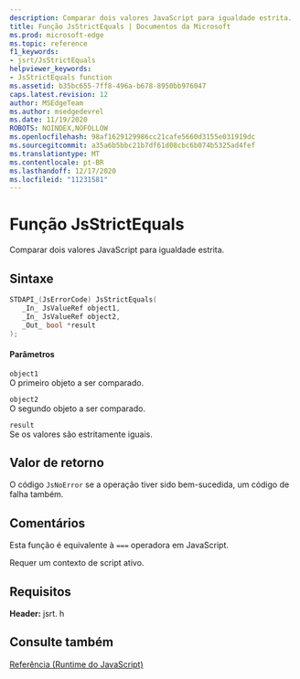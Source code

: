 ```yaml
---
description: Comparar dois valores JavaScript para igualdade estrita.
title: Função JsStrictEquals | Documentos da Microsoft
ms.prod: microsoft-edge
ms.topic: reference
f1_keywords:
- jsrt/JsStrictEquals
helpviewer_keywords:
- JsStrictEquals function
ms.assetid: b35bc655-7ff8-496a-b678-8950bb976047
caps.latest.revision: 12
author: MSEdgeTeam
ms.author: msedgedevrel
ms.date: 11/19/2020
ROBOTS: NOINDEX,NOFOLLOW
ms.openlocfilehash: 98af1629129986cc21cafe5660d3155e031919dc
ms.sourcegitcommit: a35a6b5bbc21b7df61d08cbc6b074b5325ad4fef
ms.translationtype: MT
ms.contentlocale: pt-BR
ms.lasthandoff: 12/17/2020
ms.locfileid: "11231581"
---
```

# Função JsStrictEquals

Comparar dois valores JavaScript para igualdade estrita.  
  
## Sintaxe  
  
```cpp  
STDAPI_(JsErrorCode) JsStrictEquals(  
   _In_ JsValueRef object1,  
   _In_ JsValueRef object2,  
   _Out_ bool *result  
);  
```  
  
#### Parâmetros  
 `object1`  
 O primeiro objeto a ser comparado.  
  
 `object2`  
 O segundo objeto a ser comparado.  
  
 `result`  
 Se os valores são estritamente iguais.  
  
## Valor de retorno  
 O código `JsNoError` se a operação tiver sido bem-sucedida, um código de falha também.  
  
## Comentários  
 Esta função é equivalente à `===` operadora em JavaScript.  
  
 Requer um contexto de script ativo.  
  
## Requisitos  
 **Header:** jsrt. h  
  
## Consulte também  
 [Referência (Runtime do JavaScript)](../chakra-hosting/reference-javascript-runtime.md)
